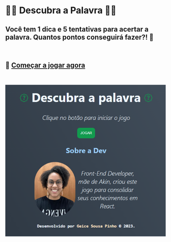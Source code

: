 # 🧐🧠 Descubra a Palavra 🧠🤯

## Você tem 1 dica e 5 tentativas para acertar a palavra. Quantos pontos conseguirá fazer?! 🤔
<br>

## 🎯 [Começar a jogar agora](https://palavra-secreta-six.vercel.app/)
<br>

![Print da aplicação](https://github.com/Geice-Sousa/PalavraSecreta/blob/main/public/assets/print.PNG)
